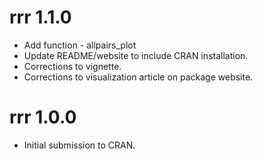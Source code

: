 # rrr 1.1.0

* Add function - allpairs_plot
* Update README/website to include CRAN installation.
* Corrections to vignette.
* Corrections to visualization article on package website.

# rrr 1.0.0

* Initial submission to CRAN.
